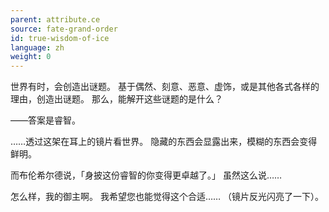 ```yaml
---
parent: attribute.ce
source: fate-grand-order
id: true-wisdom-of-ice
language: zh
weight: 0
---
```


世界有时，会创造出谜题。
基于偶然、刻意、恶意、虚饰，或是其他各式各样的理由，创造出谜题。
那么，能解开这些谜题的是什么？

——答案是睿智。

……透过这架在耳上的镜片看世界。
隐藏的东西会显露出来，模糊的东西会变得鲜明。

而布伦希尔德说，「身披这份睿智的你变得更卓越了。」
虽然这么说……

怎么样，我的御主啊。
我希望您也能觉得这个合适……
（镜片反光闪亮了一下）。
